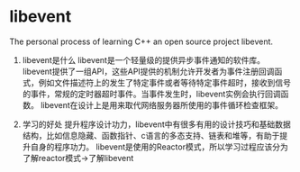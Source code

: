 # libevent
The personal process of learning C++ an open source project libevent.

1. libevent是什么
   libevent是一个轻量级的提供异步事件通知的软件库。libevent提供了一组API，这些API提供的机制允许开发者为事件注册回调函式，例如文件描述符上的发生了特定事件或者等待特定事件超时，接收到信号的事件，常规的定时器超时事件。当事件发生时，libevent实例会执行回调函数。
libevent在设计上是用来取代网络服务器所使用的事件循环检查框架。

2. 学习的好处
   提升程序设计功力，libevent中有很多有用的设计技巧和基础数据结构，比如信息隐藏、函数指针、c语言的多态支持、链表和堆等，有助于提升自身的程序功力。
libevent是使用的Reactor模式，所以学习过程应该分为了解reactor模式->了解libevent
